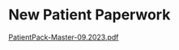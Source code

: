 # New Patient Paperwork

[PatientPack-Master-09.2023.pdf](New%20Patient%20Paperwork%2032ff776b0b6043338d9fd051aa163e04/PatientPack-Master-09.2023.pdf)
